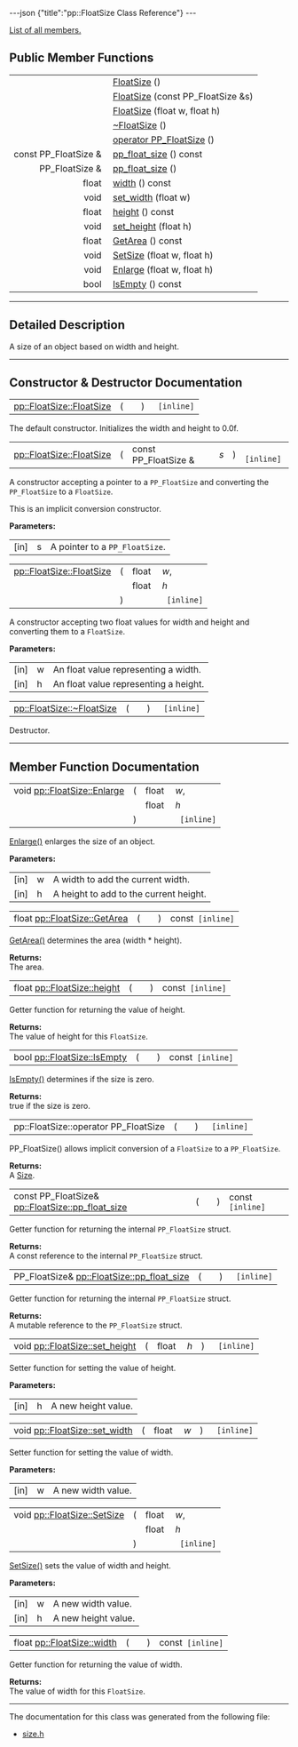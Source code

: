 ---json {"title":"pp::FloatSize Class Reference"} ---

[List of all members.](/docs/native-client/pepper_stable/cpp/classpp_1_1_float_size-members/)

Public Member Functions
-----------------------

<table><tbody><tr class="odd"><td style="text-align: right;"> </td><td><a href="/docs/native-client/pepper_stable/cpp/classpp_1_1_float_size#a91414423a7cbbf8351411068bf421dd0" class="el">FloatSize</a> ()</td></tr><tr class="even"><td style="text-align: right;"> </td><td><a href="/docs/native-client/pepper_stable/cpp/classpp_1_1_float_size#aa0e0d4226243d988ae0b3deda568b4aa" class="el">FloatSize</a> (const PP_FloatSize &amp;s)</td></tr><tr class="odd"><td style="text-align: right;"> </td><td><a href="/docs/native-client/pepper_stable/cpp/classpp_1_1_float_size#a9c220e08fee17fc94c0f4be986dced9f" class="el">FloatSize</a> (float w, float h)</td></tr><tr class="even"><td style="text-align: right;"> </td><td><a href="/docs/native-client/pepper_stable/cpp/classpp_1_1_float_size#aa84f34b811eaa0d1df9df3e45ffcad62" class="el">~FloatSize</a> ()</td></tr><tr class="odd"><td style="text-align: right;"> </td><td><a href="/docs/native-client/pepper_stable/cpp/classpp_1_1_float_size#afb9299a590c01b087093f6ed92851e34" class="el">operator PP_FloatSize</a> ()</td></tr><tr class="even"><td style="text-align: right;">const PP_FloatSize &amp; </td><td><a href="/docs/native-client/pepper_stable/cpp/classpp_1_1_float_size#a7b6927a68a34300dd387e1c1a88f1ba1" class="el">pp_float_size</a> () const</td></tr><tr class="odd"><td style="text-align: right;">PP_FloatSize &amp; </td><td><a href="/docs/native-client/pepper_stable/cpp/classpp_1_1_float_size#ad498f68d6cdef2b82d36e86186b0dea8" class="el">pp_float_size</a> ()</td></tr><tr class="even"><td style="text-align: right;">float </td><td><a href="/docs/native-client/pepper_stable/cpp/classpp_1_1_float_size#a0d6da88f00641c03bac5719e70120f60" class="el">width</a> () const</td></tr><tr class="odd"><td style="text-align: right;">void </td><td><a href="/docs/native-client/pepper_stable/cpp/classpp_1_1_float_size#a1ba0848cf46407dbd38faae98066d19b" class="el">set_width</a> (float w)</td></tr><tr class="even"><td style="text-align: right;">float </td><td><a href="/docs/native-client/pepper_stable/cpp/classpp_1_1_float_size#a50b992d924016a21b105eb4188498fb5" class="el">height</a> () const</td></tr><tr class="odd"><td style="text-align: right;">void </td><td><a href="/docs/native-client/pepper_stable/cpp/classpp_1_1_float_size#ae97846a7d14b1c512908672277ea651c" class="el">set_height</a> (float h)</td></tr><tr class="even"><td style="text-align: right;">float </td><td><a href="/docs/native-client/pepper_stable/cpp/classpp_1_1_float_size#af853066f332b80b810be32f1b8a53088" class="el">GetArea</a> () const</td></tr><tr class="odd"><td style="text-align: right;">void </td><td><a href="/docs/native-client/pepper_stable/cpp/classpp_1_1_float_size#add235ac4ae08be3c14b3a0033e97b470" class="el">SetSize</a> (float w, float h)</td></tr><tr class="even"><td style="text-align: right;">void </td><td><a href="/docs/native-client/pepper_stable/cpp/classpp_1_1_float_size#a080710fed6678c639b1a894e88734fb6" class="el">Enlarge</a> (float w, float h)</td></tr><tr class="odd"><td style="text-align: right;">bool </td><td><a href="/docs/native-client/pepper_stable/cpp/classpp_1_1_float_size#a0528086304774d3024798a42ec559e79" class="el">IsEmpty</a> () const</td></tr></tbody></table>

------------------------------------------------------------------------

<span id="details" class="anchor" style="margin: 0;"></span>

Detailed Description
--------------------

A size of an object based on width and height.

------------------------------------------------------------------------

Constructor & Destructor Documentation
--------------------------------------

<span id="a91414423a7cbbf8351411068bf421dd0" class="anchor" style="margin: 0;"></span>

<table><tbody><tr class="odd"><td><a href="/docs/native-client/pepper_stable/cpp/classpp_1_1_float_size#a91414423a7cbbf8351411068bf421dd0" class="el">pp::FloatSize::FloatSize</a></td><td>(</td><td></td><td>)</td><td><code> [inline]</code></td></tr></tbody></table>

The default constructor. Initializes the width and height to 0.0f.

<span id="aa0e0d4226243d988ae0b3deda568b4aa" class="anchor" style="margin: 0;"></span>

<table><tbody><tr class="odd"><td><a href="/docs/native-client/pepper_stable/cpp/classpp_1_1_float_size#a91414423a7cbbf8351411068bf421dd0" class="el">pp::FloatSize::FloatSize</a></td><td>(</td><td>const PP_FloatSize &amp; </td><td><em>s</em></td><td>)</td><td><code> [inline]</code></td></tr></tbody></table>

A constructor accepting a pointer to a `PP_FloatSize` and converting the `PP_FloatSize` to a `FloatSize`.

This is an implicit conversion constructor.

**Parameters:**  
<table><tbody><tr class="odd"><td>[in]</td><td>s</td><td>A pointer to a <code>PP_FloatSize</code>.</td></tr></tbody></table>

<span id="a9c220e08fee17fc94c0f4be986dced9f" class="anchor" style="margin: 0;"></span>

<table><tbody><tr class="odd"><td><a href="/docs/native-client/pepper_stable/cpp/classpp_1_1_float_size#a91414423a7cbbf8351411068bf421dd0" class="el">pp::FloatSize::FloatSize</a></td><td>(</td><td>float </td><td><em>w</em>,</td></tr><tr class="even"><td></td><td></td><td>float </td><td><em>h</em> </td></tr><tr class="odd"><td></td><td>)</td><td></td><td><code> [inline]</code></td></tr></tbody></table>

A constructor accepting two float values for width and height and converting them to a `FloatSize`.

**Parameters:**  
<table><tbody><tr class="odd"><td>[in]</td><td>w</td><td>An float value representing a width.</td></tr><tr class="even"><td>[in]</td><td>h</td><td>An float value representing a height.</td></tr></tbody></table>

<span id="aa84f34b811eaa0d1df9df3e45ffcad62" class="anchor" style="margin: 0;"></span>

<table><tbody><tr class="odd"><td><a href="/docs/native-client/pepper_stable/cpp/classpp_1_1_float_size#aa84f34b811eaa0d1df9df3e45ffcad62" class="el">pp::FloatSize::~FloatSize</a></td><td>(</td><td></td><td>)</td><td><code> [inline]</code></td></tr></tbody></table>

Destructor.

------------------------------------------------------------------------

Member Function Documentation
-----------------------------

<span id="a080710fed6678c639b1a894e88734fb6" class="anchor" style="margin: 0;"></span>

<table><tbody><tr class="odd"><td>void <a href="/docs/native-client/pepper_stable/cpp/classpp_1_1_float_size#a080710fed6678c639b1a894e88734fb6" class="el">pp::FloatSize::Enlarge</a></td><td>(</td><td>float </td><td><em>w</em>,</td></tr><tr class="even"><td></td><td></td><td>float </td><td><em>h</em> </td></tr><tr class="odd"><td></td><td>)</td><td></td><td><code> [inline]</code></td></tr></tbody></table>

<a href="/docs/native-client/pepper_stable/cpp/classpp_1_1_float_size#a080710fed6678c639b1a894e88734fb6" class="el" title="Enlarge() enlarges the size of an object.">Enlarge()</a> enlarges the size of an object.

**Parameters:**  
<table><tbody><tr class="odd"><td>[in]</td><td>w</td><td>A width to add the current width.</td></tr><tr class="even"><td>[in]</td><td>h</td><td>A height to add to the current height.</td></tr></tbody></table>

<span id="af853066f332b80b810be32f1b8a53088" class="anchor" style="margin: 0;"></span>

<table><tbody><tr class="odd"><td>float <a href="/docs/native-client/pepper_stable/cpp/classpp_1_1_float_size#af853066f332b80b810be32f1b8a53088" class="el">pp::FloatSize::GetArea</a></td><td>(</td><td></td><td>)</td><td>const<code> [inline]</code></td></tr></tbody></table>

<a href="/docs/native-client/pepper_stable/cpp/classpp_1_1_float_size#af853066f332b80b810be32f1b8a53088" class="el" title="GetArea() determines the area (width * height).">GetArea()</a> determines the area (width \* height).

**Returns:**  
The area.

<span id="a50b992d924016a21b105eb4188498fb5" class="anchor" style="margin: 0;"></span>

<table><tbody><tr class="odd"><td>float <a href="/docs/native-client/pepper_stable/cpp/classpp_1_1_float_size#a50b992d924016a21b105eb4188498fb5" class="el">pp::FloatSize::height</a></td><td>(</td><td></td><td>)</td><td>const<code> [inline]</code></td></tr></tbody></table>

Getter function for returning the value of height.

**Returns:**  
The value of height for this `FloatSize`.

<span id="a0528086304774d3024798a42ec559e79" class="anchor" style="margin: 0;"></span>

<table><tbody><tr class="odd"><td>bool <a href="/docs/native-client/pepper_stable/cpp/classpp_1_1_float_size#a0528086304774d3024798a42ec559e79" class="el">pp::FloatSize::IsEmpty</a></td><td>(</td><td></td><td>)</td><td>const<code> [inline]</code></td></tr></tbody></table>

<a href="/docs/native-client/pepper_stable/cpp/classpp_1_1_float_size#a0528086304774d3024798a42ec559e79" class="el" title="IsEmpty() determines if the size is zero.">IsEmpty()</a> determines if the size is zero.

**Returns:**  
true if the size is zero.

<span id="afb9299a590c01b087093f6ed92851e34" class="anchor" style="margin: 0;"></span>

<table><tbody><tr class="odd"><td>pp::FloatSize::operator PP_FloatSize</td><td>(</td><td></td><td>)</td><td><code> [inline]</code></td></tr></tbody></table>

PP\_FloatSize() allows implicit conversion of a `FloatSize` to a `PP_FloatSize`.

**Returns:**  
A <a href="/docs/native-client/pepper_stable/cpp/classpp_1_1_size/" class="el" title="A size of an object based on width and height.">Size</a>.

<span id="a7b6927a68a34300dd387e1c1a88f1ba1" class="anchor" style="margin: 0;"></span>

<table><tbody><tr class="odd"><td>const PP_FloatSize&amp; <a href="/docs/native-client/pepper_stable/cpp/classpp_1_1_float_size#a7b6927a68a34300dd387e1c1a88f1ba1" class="el">pp::FloatSize::pp_float_size</a></td><td>(</td><td></td><td>)</td><td>const<code> [inline]</code></td></tr></tbody></table>

Getter function for returning the internal `PP_FloatSize` struct.

**Returns:**  
A const reference to the internal `PP_FloatSize` struct.

<span id="ad498f68d6cdef2b82d36e86186b0dea8" class="anchor" style="margin: 0;"></span>

<table><tbody><tr class="odd"><td>PP_FloatSize&amp; <a href="/docs/native-client/pepper_stable/cpp/classpp_1_1_float_size#a7b6927a68a34300dd387e1c1a88f1ba1" class="el">pp::FloatSize::pp_float_size</a></td><td>(</td><td></td><td>)</td><td><code> [inline]</code></td></tr></tbody></table>

Getter function for returning the internal `PP_FloatSize` struct.

**Returns:**  
A mutable reference to the `PP_FloatSize` struct.

<span id="ae97846a7d14b1c512908672277ea651c" class="anchor" style="margin: 0;"></span>

<table><tbody><tr class="odd"><td>void <a href="/docs/native-client/pepper_stable/cpp/classpp_1_1_float_size#ae97846a7d14b1c512908672277ea651c" class="el">pp::FloatSize::set_height</a></td><td>(</td><td>float </td><td><em>h</em></td><td>)</td><td><code> [inline]</code></td></tr></tbody></table>

Setter function for setting the value of height.

**Parameters:**  
<table><tbody><tr class="odd"><td>[in]</td><td>h</td><td>A new height value.</td></tr></tbody></table>

<span id="a1ba0848cf46407dbd38faae98066d19b" class="anchor" style="margin: 0;"></span>

<table><tbody><tr class="odd"><td>void <a href="/docs/native-client/pepper_stable/cpp/classpp_1_1_float_size#a1ba0848cf46407dbd38faae98066d19b" class="el">pp::FloatSize::set_width</a></td><td>(</td><td>float </td><td><em>w</em></td><td>)</td><td><code> [inline]</code></td></tr></tbody></table>

Setter function for setting the value of width.

**Parameters:**  
<table><tbody><tr class="odd"><td>[in]</td><td>w</td><td>A new width value.</td></tr></tbody></table>

<span id="add235ac4ae08be3c14b3a0033e97b470" class="anchor" style="margin: 0;"></span>

<table><tbody><tr class="odd"><td>void <a href="/docs/native-client/pepper_stable/cpp/classpp_1_1_float_size#add235ac4ae08be3c14b3a0033e97b470" class="el">pp::FloatSize::SetSize</a></td><td>(</td><td>float </td><td><em>w</em>,</td></tr><tr class="even"><td></td><td></td><td>float </td><td><em>h</em> </td></tr><tr class="odd"><td></td><td>)</td><td></td><td><code> [inline]</code></td></tr></tbody></table>

<a href="/docs/native-client/pepper_stable/cpp/classpp_1_1_float_size#add235ac4ae08be3c14b3a0033e97b470" class="el" title="SetSize() sets the value of width and height.">SetSize()</a> sets the value of width and height.

**Parameters:**  
<table><tbody><tr class="odd"><td>[in]</td><td>w</td><td>A new width value.</td></tr><tr class="even"><td>[in]</td><td>h</td><td>A new height value.</td></tr></tbody></table>

<span id="a0d6da88f00641c03bac5719e70120f60" class="anchor" style="margin: 0;"></span>

<table><tbody><tr class="odd"><td>float <a href="/docs/native-client/pepper_stable/cpp/classpp_1_1_float_size#a0d6da88f00641c03bac5719e70120f60" class="el">pp::FloatSize::width</a></td><td>(</td><td></td><td>)</td><td>const<code> [inline]</code></td></tr></tbody></table>

Getter function for returning the value of width.

**Returns:**  
The value of width for this `FloatSize`.

------------------------------------------------------------------------

The documentation for this class was generated from the following file:

-   <a href="/docs/native-client/pepper_stable/cpp/size_8h/" class="el">size.h</a>
